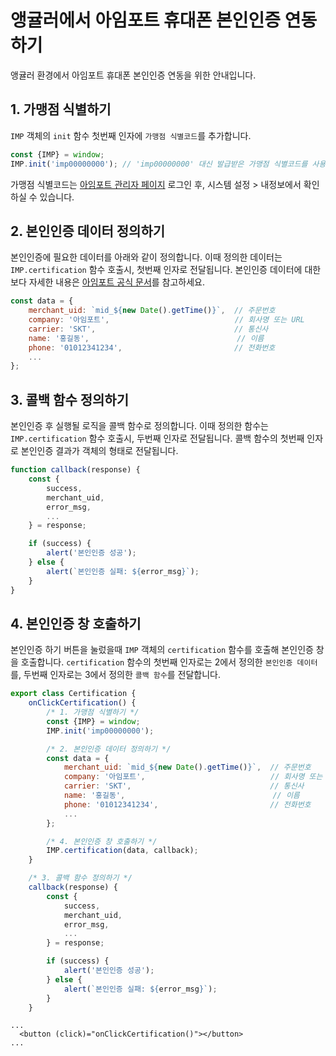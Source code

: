# 앵귤러에서 아임포트 휴대폰 본인인증 연동하기

앵귤러 환경에서 아임포트 휴대폰 본인인증 연동을 위한 안내입니다.

## 1. 가맹점 식별하기

`IMP` 객체의 `init` 함수 첫번째 인자에 `가맹점 식별코드`를 추가합니다.

```javascript
const {IMP} = window;
IMP.init('imp00000000'); // 'imp00000000' 대신 발급받은 가맹점 식별코드를 사용합니다.
```

가맹점 식별코드는 <a href="https://admin.iamport.kr" target="_blank">아임포트 관리자 페이지</a> 로그인 후, 시스템 설정 > 내정보에서 확인하실 수 있습니다.

## 2. 본인인증 데이터 정의하기

본인인증에 필요한 데이터를 아래와 같이 정의합니다. 이때 정의한 데이터는 `IMP.certification` 함수 호출시, 첫번째 인자로 전달됩니다. 본인인증 데이터에 대한 보다 자세한
내용은 <a href="https://docs.iamport.kr/tech/mobile-authentication#call-authentication" target="_blank">아임포트 공식 문서</a>를
참고하세요.

```javascript
const data = {
    merchant_uid: `mid_${new Date().getTime()}`,  // 주문번호
    company: '아임포트',                            // 회사명 또는 URL
    carrier: 'SKT',                               // 통신사
    name: '홍길동',                                 // 이름
    phone: '01012341234',                         // 전화번호
    ...
};
```

## 3. 콜백 함수 정의하기

본인인증 후 실행될 로직을 콜백 함수로 정의합니다. 이때 정의한 함수는 `IMP.certification` 함수 호출시, 두번째 인자로 전달됩니다. 콜백 함수의 첫번째 인자로 본인인증 결과가 객체의 형태로
전달됩니다.

```javascript
function callback(response) {
    const {
        success,
        merchant_uid,
        error_msg,
        ...
    } = response;

    if (success) {
        alert('본인인증 성공');
    } else {
        alert(`본인인증 실패: ${error_msg}`);
    }
}
```

## 4. 본인인증 창 호출하기

본인인증 하기 버튼을 눌렀을때 `IMP` 객체의 `certification` 함수를 호출해 본인인증 창을 호출합니다. `certification` 함수의 첫번째 인자로는 2에서 정의한 `본인인증 데이터`를, 두번째
인자로는 3에서 정의한 `콜백 함수`를 전달합니다.

```javascript
export class Certification {
    onClickCertification() {
        /* 1. 가맹점 식별하기 */
        const {IMP} = window;
        IMP.init('imp00000000');

        /* 2. 본인인증 데이터 정의하기 */
        const data = {
            merchant_uid: `mid_${new Date().getTime()}`,  // 주문번호
            company: '아임포트',                            // 회사명 또는 URL
            carrier: 'SKT',                               // 통신사
            name: '홍길동',                                 // 이름
            phone: '01012341234',                         // 전화번호
            ...
        };

        /* 4. 본인인증 창 호출하기 */
        IMP.certification(data, callback);
    }

    /* 3. 콜백 함수 정의하기 */
    callback(response) {
        const {
            success,
            merchant_uid,
            error_msg,
            ...
        } = response;

        if (success) {
            alert('본인인증 성공');
        } else {
            alert(`본인인증 실패: ${error_msg}`);
        }
    }
```

```angular2html
...
  <button (click)="onClickCertification()"></button>
...
```
